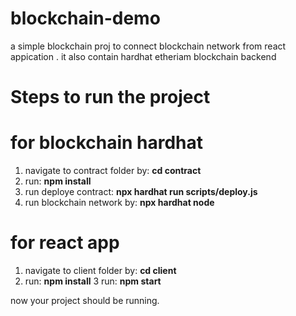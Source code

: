 # blockchain-demo
a simple blockchain proj to connect blockchain network from react appication  . it also contain hardhat etheriam blockchain backend


# Steps to run the project

# for blockchain hardhat 
1. navigate to contract folder by:  **cd contract**
2. run:   **npm install**
3. run deploye contract:  **npx hardhat run scripts/deploy.js**
4. run blockchain network by:   **npx hardhat node**

# for react app 
1. navigate to client folder by:  **cd client**
2. run: **npm install**
3  run: **npm start**

now your  project should be running.
